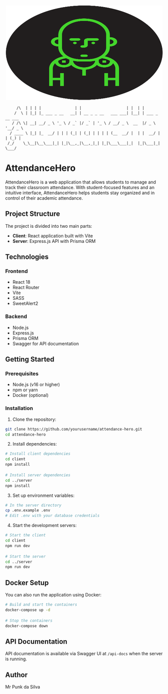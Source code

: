 <p align="center">
<img src="./.github/iconPrimaryDark.svg" width="500px" height="300px" />
</p>

```       _   _                 _                      _    _                
     /\  | | | |               | |                    | |  | |               
    /  \ | |_| |_ ___ _ __   __| | __ _ _ __   ___ ___| |__| | ___ _ __ ___  
   / /\ \| __| __/ _ \ '_ \ / _` |/ _` | '_ \ / __/ _ \  __  |/ _ \ '__/ _ \ 
  / ____ \ |_| |_  __/ | | | (_| | (_| | | | | (__  __/ |  | |  __/ | | (_) |
 /_/    \_\__|\__\___|_| |_|\__,_|\__,_|_| |_|\___\___|_|  |_|\___|_|  \___/ 
```

# AttendanceHero

AttendanceHero is a web application that allows students to manage and track their classroom attendance. With student-focused features and an intuitive interface, AttendanceHero helps students stay organized and in control of their academic attendance.

## Project Structure

The project is divided into two main parts:

- **Client**: React application built with Vite
- **Server**: Express.js API with Prisma ORM

## Technologies

### Frontend
- React 18
- React Router
- Vite
- SASS
- SweetAlert2

### Backend
- Node.js
- Express.js
- Prisma ORM
- Swagger for API documentation

## Getting Started

### Prerequisites
- Node.js (v16 or higher)
- npm or yarn
- Docker (optional)

### Installation

1. Clone the repository:
```bash
git clone https://github.com/yourusername/attendance-hero.git
cd attendance-hero
```

2. Install dependencies:
```bash
# Install client dependencies
cd client
npm install

# Install server dependencies
cd ../server
npm install
```

3. Set up environment variables:
```bash
# In the server directory
cp .env.example .env
# Edit .env with your database credentials
```

4. Start the development servers:
```bash
# Start the client
cd client
npm run dev

# Start the server
cd ../server
npm run dev
```

## Docker Setup

You can also run the application using Docker:

```bash
# Build and start the containers
docker-compose up -d

# Stop the containers
docker-compose down
```

## API Documentation

API documentation is available via Swagger UI at `/api-docs` when the server is running.

## Author

Mr Punk da Silva